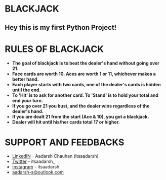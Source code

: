 # BLACKJACK
## Hey this is my first Python Project!
# RULES OF BLACKJACK 
* **The goal of blackjack is to beat the dealer's hand without going over 21.**  
* **Face cards are worth 10. Aces are worth 1 or 11, whichever makes a better hand.**   
* **Each player starts with two cards, one of the dealer's cards is hidden until the end.**   
* **To 'Hit' is to ask for another card. To 'Stand' is to hold your total and end your turn.**    
* **If you go over 21 you bust, and the dealer wins regardless of the dealer's hand.**  
* **If you are dealt 21 from the start (Ace & 10), you got a blackjack.**  
* **Dealer will hit until his/her cards total 17 or higher.**   
# SUPPORT AND FEEDBACKS
* [LinkedIN](https://www.linkedin.com/in/itsaadarsh/ "Linkedin") - Aadarsh Chauhan (itsaadarsh)  
* [Twitter](https://www.twitter.com/itsaadarsh_ "Twitter") - itsaadarsh_  
* [Instagram](https://www.instagram.com/itsaadarsh/ "@itsaadarsh") - itsaadarsh  
* aadarsh-s@outlook.com
